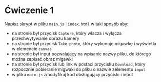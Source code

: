 # Ćwiczenie 1
Napisz skrypt w  pliku `main.js` i `index.html` w taki sposób aby:
- na stronie był przycisk  `Capture`, który włacza i wyłącza przechwytywanie obrazu kamery
- na stronie był przycisk  `Take photo`, który wykonuje migawkę i wyświetla w elemencie `canvas`
- na stronie był input pozwalający na wpisanie nazwy pliku, do którego można zapisać obraz migawki
- na stronie był przycisk lub link w postaci przycisku `Download`, który rozpocznie pobieranie migwaki 
do pliku o nazwie zelementu `input`
- w pliku `main.js` zmodyfikuj kod obsługujący przyciski i input
